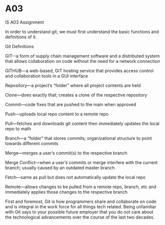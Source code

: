 # A03
IS A03 Assignment 

In order to understand git, we must first understand the basic functions and definitions of it.

Git Definitions

GIT--a form of supply chain management software and a distributed system that allows collaboration on code without the need for a network connection  

GITHUB—a web-based, GIT hosting service that provides access control and collaboration tools in a GUI interface 

Repository—a project’s “folder” where all project contents are held

Clone—does exactly that; creates a clone of the respective repository

Commit—code fixes that are pushed to the main when approved

Push—uploads local repo content to a remote repo 

Pull—fetches and downloads git content then immediately updates the local repo to math 

Branch—a “folder” that stores commits; organizational structure to point towards different commits

Merge—merges a user’s commit(s) to the respective branch

Merge Conflict—when a user’s commits or merge interfere with the current branch; usually caused by an outdated master branch

Fetch—same as pull but does not automatically update the local repo

Remote—allows changes to be pulled from a remote repo, branch, etc and immediately applies those changes to the respective branch

First and foremost, Git is how programmers share and collaborate on code and is integral in the work force for all things tech related. Being unfamiliar with Git says to your possible future employer that you do not care about the technological advancements over the course of the last two decades. 
